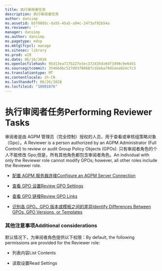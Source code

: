 ```yaml
---
title: 执行审阅者任务
description: 执行审阅者任务
author: dansimp
ms.assetid: b5f0805c-da55-45a5-a94c-2473af92b54a
ms.reviewer: ''
manager: dansimp
ms.author: dansimp
ms.pagetype: mdop
ms.mktglfcycl: manage
ms.sitesec: library
ms.prod: w10
ms.date: 06/16/2016
ms.openlocfilehash: 95d13ea717b227e3ec372435da9df3d98c9e6dd1
ms.sourcegitcommit: 354664bc527d93f80687cd2eba70d1eea024c7c3
ms.translationtype: MT
ms.contentlocale: zh-CN
ms.lasthandoff: 06/26/2020
ms.locfileid: "10801876"
---
```

# <span data-ttu-id="be7fe-103">执行审阅者任务</span><span class="sxs-lookup"><span data-stu-id="be7fe-103">Performing Reviewer Tasks</span></span>


<span data-ttu-id="be7fe-104">审阅者是由 AGPM 管理员（完全控制）授权的人员，用于查看或审核组策略对象（Gpo）。</span><span class="sxs-lookup"><span data-stu-id="be7fe-104">A Reviewer is a person authorized by an AGPM Administrator (Full Control) to review or audit Group Policy Objects (GPOs).</span></span> <span data-ttu-id="be7fe-105">只有审阅者角色的个人不能修改 Gpo;但是，所有其他角色都包含审阅者角色。</span><span class="sxs-lookup"><span data-stu-id="be7fe-105">An individual with only the Reviewer role cannot modify GPOs; however, all other roles include the Reviewer role.</span></span>

-   [<span data-ttu-id="be7fe-106">配置 AGPM 服务器连接</span><span class="sxs-lookup"><span data-stu-id="be7fe-106">Configure an AGPM Server Connection</span></span>](configure-an-agpm-server-connection-agpm40.md)

-   [<span data-ttu-id="be7fe-107">查看 GPO 设置</span><span class="sxs-lookup"><span data-stu-id="be7fe-107">Review GPO Settings</span></span>](review-gpo-settings-agpm40.md)

-   [<span data-ttu-id="be7fe-108">查看 GPO 链接</span><span class="sxs-lookup"><span data-stu-id="be7fe-108">Review GPO Links</span></span>](review-gpo-links-agpm40.md)

-   [<span data-ttu-id="be7fe-109">识别各 GPO、GPO 版本或模板之间的差异</span><span class="sxs-lookup"><span data-stu-id="be7fe-109">Identify Differences Between GPOs, GPO Versions, or Templates</span></span>](identify-differences-between-gpos-gpo-versions-or-templates-agpm40.md)

### <span data-ttu-id="be7fe-110">其他注意事项</span><span class="sxs-lookup"><span data-stu-id="be7fe-110">Additional considerations</span></span>

<span data-ttu-id="be7fe-111">默认情况下，为审阅者角色提供以下权限：</span><span class="sxs-lookup"><span data-stu-id="be7fe-111">By default, the following permissions are provided for the Reviewer role:</span></span>

-   <span data-ttu-id="be7fe-112">列表内容</span><span class="sxs-lookup"><span data-stu-id="be7fe-112">List Contents</span></span>

-   <span data-ttu-id="be7fe-113">读取设置</span><span class="sxs-lookup"><span data-stu-id="be7fe-113">Read Settings</span></span>

 

 





